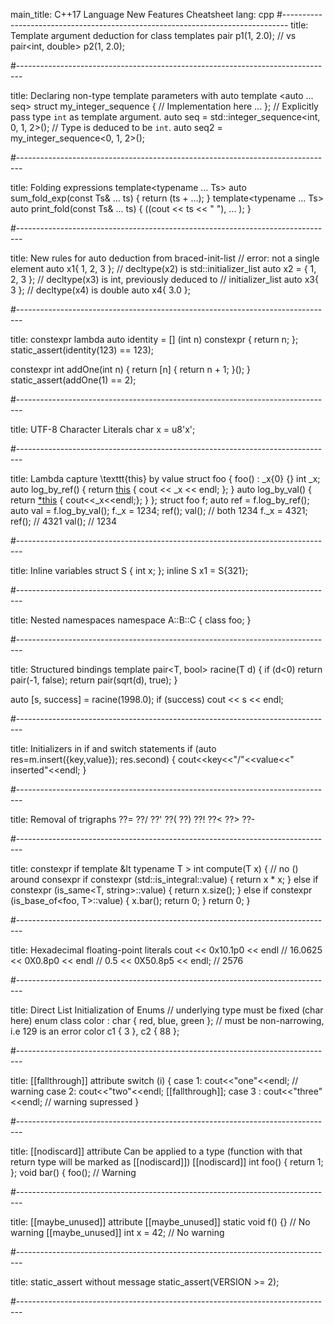 main_title: C++17 Language New Features Cheatsheet
lang: cpp
#-------------------------------------------------------------------------------
title: Template argument deduction for class templates
pair p1(1, 2.0);
// vs
pair<int, double> p2(1, 2.0);

#-------------------------------------------------------------------------------

title: Declaring non-type template parameters with auto
template <auto ... seq>
struct my_integer_sequence {
  // Implementation here ...
};
// Explicitly pass type `int` as template argument.
auto seq = std::integer_sequence<int, 0, 1, 2>();
// Type is deduced to be `int`.
auto seq2 = my_integer_sequence<0, 1, 2>();

#-------------------------------------------------------------------------------

title: Folding expressions
template<typename ... Ts>
auto sum_fold_exp(const Ts& ... ts) {
  return (ts + ...);
}
template<typename ... Ts>
auto print_fold(const Ts& ... ts)
{
  ((cout << ts << " "), ... );
}

#-------------------------------------------------------------------------------

title: New rules for auto deduction from braced-init-list
// error: not a single element
auto x1{ 1, 2, 3 };
// decltype(x2) is std::initializer_list<int>
auto x2 = { 1, 2, 3 };
// decltype(x3) is int, previously deduced to
// initializer_list<int>
auto x3{ 3 };
// decltype(x4) is double
auto x4{ 3.0 };

#-------------------------------------------------------------------------------

title: constexpr lambda
auto identity = [] (int n) constexpr { return n; };
static_assert(identity(123) == 123);

constexpr int addOne(int n) {
  return [n] { return n + 1; }();
}
static_assert(addOne(1) == 2);

#-------------------------------------------------------------------------------

title: UTF-8 Character Literals
char x = u8'x';

#-------------------------------------------------------------------------------

title: Lambda capture \texttt{this} by value
struct foo {
  foo() : _x{0} {}
  int _x;
  auto log_by_ref() {
    return [this]() { cout << _x << endl; };
  }
  auto log_by_val() {
    return [*this]() { cout<<_x<<endl;};
  }
};
struct foo f;
auto ref = f.log_by_ref();
auto val = f.log_by_val();
f._x = 1234;
ref();  val(); // both 1234
f._x = 4321;
ref(); // 4321
val(); // 1234

#-------------------------------------------------------------------------------

title: Inline variables
struct S { int x; };
inline S x1 = S{321};

#-------------------------------------------------------------------------------

title: Nested namespaces
namespace A::B::C {
  class foo;
}

#-------------------------------------------------------------------------------

title: Structured bindings
template<typename T>
pair<T, bool> racine(T d) {
  if (d<0) return pair(-1, false);
  return pair(sqrt(d), true);
}

auto [s, success] = racine(1998.0);
if (success) cout << s << endl;

#-------------------------------------------------------------------------------

title: Initializers in if and switch statements
if (auto res=m.insert({key,value}); res.second) {
  cout<<key<<"/"<<value<<" inserted"<<endl;
}

#-------------------------------------------------------------------------------

title: Removal of trigraphs
??= ??/ ??' ??( ??) ??! ??< ??> ??-

#-------------------------------------------------------------------------------

title: constexpr if
template &lt typename T > int compute(T x) {
  // no () around consexpr
  if constexpr (std::is_integral<T>::value) {
    return x * x;
  } else if constexpr (is_same<T, string>::value) {
    return x.size();
  } else if constexpr (is_base_of<foo, T>::value) {
    x.bar();
    return 0;
  }
  return 0;
}

#-------------------------------------------------------------------------------

title: Hexadecimal floating-point literals
cout << 0x10.1p0 << endl // 16.0625
  << 0X0.8p0 << endl     // 0.5
  << 0X50.8p5 << endl;   // 2576

#-------------------------------------------------------------------------------

title: Direct List Initialization of Enums
// underlying type must be fixed (char here)
enum class color : char { red, blue, green };
// must be non-narrowing, i.e 129 is an error
color c1 { 3 }, c2 { 88 };

#-------------------------------------------------------------------------------

title: [[fallthrough]] attribute
switch (i) {
  case 1: cout<<"one"<<endl; // warning
  case 2: cout<<"two"<<endl;
  [[fallthrough]];
  case 3 : cout<<"three"<<endl; // warning supressed
}


#-------------------------------------------------------------------------------

title: [[nodiscard]] attribute
Can be applied to a type (function with that return type will be marked as
[[nodiscard]])
[[nodiscard]] int foo() { return 1; };
void bar() {
  foo(); // Warning

#-------------------------------------------------------------------------------

title: [[maybe\_unused]] attribute
[[maybe_unused]] static void f() {} // No warning
[[maybe_unused]] int x = 42; // No warning


#-------------------------------------------------------------------------------

title: static\_assert without message
static_assert(VERSION >= 2);

#-------------------------------------------------------------------------------

